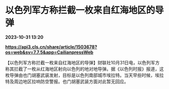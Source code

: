 # 以色列军方称拦截一枚来自红海地区的导弹

**2023-10-31 13:20**

**https://api3.cls.cn/share/article/1503678?os=web&sv=7.7.5&app=CailianpressWeb**

【以色列军方称拦截一枚来自红海地区的导弹】财联社10月31日电，以色列军方称其拦截了一枚从红海地区射向以色列的地对地导弹。据《以色列时报》报道，这枚导弹由也门胡塞武装发射，目标是以色列南部城市埃拉特。当天早些时候，埃拉特及周边地区拉响防空警报。也门胡塞武装方面对此暂无回应。